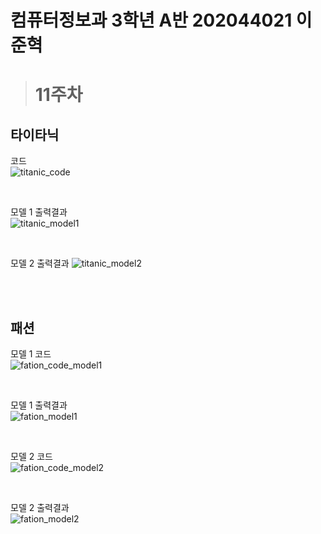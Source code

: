 # **컴퓨터정보과 3학년 A반 202044021 이준혁**


> # **11주차**

## 타이타닉

코드  
![titanic_code](/readme_image/titanic_code.png)  

<br>

모델 1 출력결과  
![titanic_model1](/readme_image/titanic_model1.png)  

<br>

모델 2 출력결과
![titanic_model2](/readme_image/titanic_model2.png)  

<br>
<br>

## 패션

모델 1 코드  
![fation_code_model1](/readme_image/fation_code_model1.png)  

<br>

모델 1 출력결과  
![fation_model1](/readme_image/fation_model1.png)  

<br>

모델 2 코드  
![fation_code_model2](/readme_image/fation_code_model2.png)  

<br>

모델 2 출력결과  
![fation_model2](/readme_image/fation_model2.png)  